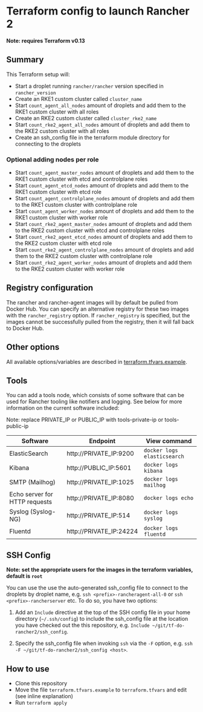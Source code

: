 # Terraform config to launch Rancher 2

**Note: requires Terraform v0.13**

## Summary

This Terraform setup will:

- Start a droplet running `rancher/rancher` version specified in `rancher_version`
- Create an RKE1 custom cluster called `cluster_name`
- Start `count_agent_all_nodes` amount of droplets and add them to the RKE1 custom cluster with all roles
- Create an RKE2 custom cluster called `cluster_rke2_name`
- Start `count_rke2_agent_all_nodes` amount of droplets and add them to the RKE2 custom cluster with all roles
- Create an ssh_config file in the terraform module directory for connecting to the droplets

### Optional adding nodes per role
- Start `count_agent_master_nodes` amount of droplets and add them to the RKE1 custom cluster with etcd and controlplane roles
- Start `count_agent_etcd_nodes` amount of droplets and add them to the RKE1 custom cluster with etcd role
- Start `count_agent_controlplane_nodes` amount of droplets and add them to the RKE1 custom cluster with controlplane role
- Start `count_agent_worker_nodes` amount of droplets and add them to the RKE1 custom cluster with worker role
- Start `count_rke2_agent_master_nodes` amount of droplets and add them to the RKE2 custom cluster with etcd and controlplane roles
- Start `count_rke2_agent_etcd_nodes` amount of droplets and add them to the RKE2 custom cluster with etcd role
- Start `count_rke2_agent_controlplane_nodes` amount of droplets and add them to the RKE2 custom cluster with controlplane role
- Start `count_rke2_agent_worker_nodes` amount of droplets and add them to the RKE2 custom cluster with worker role

## Registry configuration

The rancher and rancher-agent images will by default be pulled from Docker Hub. You can specify an alternative registry for these two images with the `rancher_registry` option. If `rancher_registry` is specified, but the images cannot be successfully pulled from the registry, then it will fall back to Docker Hub.

## Other options

All available options/variables are described in [terraform.tfvars.example](https://github.com/superseb/tf-do-rancher2/blob/master/terraform.tfvars.example).

## Tools

You can add a tools node, which consists of some software that can be used for Rancher tooling like notifiers and logging. See below for more information on the current software included:

Note: replace PRIVATE_IP or PUBLIC_IP with tools-private-ip or tools-public-ip

| Software  | Endpoint | View command |
| ------------- | ------------- | ---------- |
| ElasticSearch | http://PRIVATE_IP:9200 | `docker logs elasticsearch` |
| Kibana  | http://PUBLIC_IP:5601  | `docker logs kibana` |
| SMTP (Mailhog) | http://PRIVATE_IP:1025 | `docker logs mailhog` |
| Echo server for HTTP requests | http://PRIVATE_IP:8080 | `docker logs echo` |
| Syslog (Syslog-NG) | http://PRIVATE_IP:514 | `docker logs syslog` |
| Fluentd | http://PRIVATE_IP:24224 | `docker logs fluentd` |

## SSH Config

**Note: set the appropriate users for the images in the terraform variables, default is `root`**

You can use the use the auto-generated ssh_config file to connect to the droplets by droplet name, e.g. `ssh <prefix>-rancheragent-all-0` or `ssh <prefix>-rancherserver` etc. To do so, you have two options:

1. Add an `Include` directive at the top of the SSH config file in your home directory (`~/.ssh/config`) to include the ssh_config file at the location you have checked out the this repository, e.g. `Include ~/git/tf-do-rancher2/ssh_config`.

2. Specify the ssh_config file when invoking `ssh` via the `-F` option, e.g. `ssh -F ~/git/tf-do-rancher2/ssh_config <host>`.

## How to use

- Clone this repository
- Move the file `terraform.tfvars.example` to `terraform.tfvars` and edit (see inline explanation)
- Run `terraform apply`
